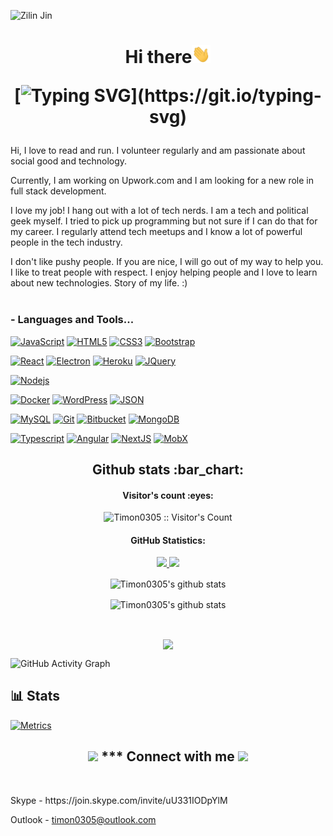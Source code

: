 ![Zilin Jin](https://github.com/blueset/blueset/raw/cda8ec1230cbee16a3a7dc52a4b2272619588233/EanaHandwritingAnimated.svg)




<h1 align="center">Hi there<img src="https://raw.githubusercontent.com/KevinPatel04/KevinPatel04/master/Hi.gif" width="30px">

[![Typing SVG](https://readme-typing-svg.herokuapp.com?font=Architects+Daughter&color=7AF79A&size=30&lines=Hey!+I+am+software+developer;I+am+blockchain+Developer...;)](https://git.io/typing-svg)
  
  
  
  
</h1>

Hi, 
I love to read and run. I volunteer regularly and am passionate about social good and technology. 

Currently, I am working on Upwork.com and I am looking for a new role in full stack development. 

I love my job! I hang out with a lot of tech nerds. I am a tech and political geek myself. I tried to pick up programming but not sure if I can do that for my career. I regularly attend tech meetups and I know a lot of powerful people in the tech industry. 

I don't like pushy people. If you are nice, I will go out of my way to help you. I like to treat people with respect. I enjoy helping people and I love to learn about new technologies. Story of my life. :)
<br>
    &nbsp; &nbsp; 





### - Languages and Tools...

<p align="center">

[![JavaScript](https://img.shields.io/badge/-JavaScript-black?style=flat&logo=javascript&link=https://github.com/Timon0305)](https://github.com/Timon0305)
[![HTML5](https://img.shields.io/badge/-HTML5-E34F26?style=flat&logo=html5&logoColor=white&link=https://github.com/Timon0305)](https://github.com/Timon0305)
[![CSS3](https://img.shields.io/badge/-CSS3-1572B6?style=flat&logo=css3&link=https://github.com/Timon0305)](https://github.com/Timon0305)
[![Bootstrap](https://img.shields.io/badge/-Bootstrap-563D7C?style=flat&logo=bootstrap&link=https://github.com/Timon0305)](https://github.com/Timon0305)

[![React](https://img.shields.io/badge/-React-black?style=flat&logo=react&link=https://github.com/Timon0305)](https://github.com/Timon0305)
[![Electron](https://img.shields.io/badge/-Electron-gray?style=flat&logo=electron&link=https://github.com/Timon0305)](https://github.com/Timon0305)
[![Heroku](https://img.shields.io/badge/-Heroku-gray?style=flat&logo=heroku&link=https://github.com/Timon0305)](https://github.com/Timon0305)
[![JQuery](https://img.shields.io/badge/-JQuery-blue?style=flat&logo=jquery&link=https://github.com/Timon0305)](https://github.com/Timon0305)

[![Nodejs](https://img.shields.io/badge/-Nodejs-green?style=flat&logo=Node.js&link=https://github.com/Timon0305)](https://github.com/Timon0305)

[![Docker](https://img.shields.io/badge/-Docker-black?style=flat&logo=docker&link=https://github.com/Timon0305)](https://github.com/Timon0305)
[![WordPress](https://img.shields.io/badge/-WordPress-blue?style=flat&logo=wordpress&link=https://github.com/Timon0305)](https://github.com/Timon0305)
[![JSON](https://img.shields.io/badge/-json-02569B?style=flat&logo=json&link=https://github.com/Timon0305)](https://github.com/Timon0305)

[![MySQL](https://img.shields.io/badge/-MySQL-black?style=flat&logo=mysql&link=https://github.com/Timon0305)](https://github.com/Timon0305)
[![Git](https://img.shields.io/badge/-Git-black?style=flat&logo=git&link=https://github.com/Timon0305)](https://github.com/Timon0305)
[![Bitbucket](https://img.shields.io/badge/-Bitbucket-blue?style=flat&logo=bitbucket&link=https://github.com/Timon0305)](https://github.com/Timon0305)
[![MongoDB](https://img.shields.io/badge/-MongoDB-FCA121?style=flat&logo=mongodb&link=https://github.com/Timon0305)](https://gitlab.com/Timon0305)

  
[![Typescript](https://img.shields.io/badge/-TypeScript-white?style=flat&logo=typescript&link=https://github.com/Timon0305)](https://github.com/Timon0305)
[![Angular](https://img.shields.io/badge/-Angular-red?style=flat&logo=angular&link=https://github.com/Timon0305)](https://github.com/Timon0305)
[![NextJS](https://img.shields.io/badge/-NextJS-black?style=flat&logo=nextjs&link=https://github.com/Timon0305)](https://github.com/Timon0305)
[![MobX](https://img.shields.io/badge/-MobX-gray?style=flat&logo=mobx&link=https://github.com/Timon0305)](https://gitlab.com/Timon0305)


</p>

<h2 align="center">Github stats :bar_chart:</h2>

<h4 align="center">Visitor's count :eyes:</h4>

<p align="center"><img src="https://profile-counter.glitch.me/{Timon0305}/count.svg" alt="Timon0305 :: Visitor's Count" /></p>

<h4 align="center">GitHub Statistics:</h4>
<p align="center">
<a href="https://github.com/Timon0305">
  <img height="180em" src="https://github-readme-stats-eight-theta.vercel.app/api?username=Timon0305&show_icons=true&theme=algolia&include_all_commits=true&count_private=true"/>
  <img height="180em" src="https://github-readme-stats-eight-theta.vercel.app/api/top-langs/?username=Timon0305&layout=compact&langs_count=8&theme=algolia"/>
</a>
</p>
<p align="center">
<img align="center"  src="https://github-readme-streak-stats.herokuapp.com/?user=Timon0305&theme=radical&hide_border=true)" alt="Timon0305's github stats" />



</p>
<p align="center">

<img align="center" src="https://github-readme-stats.vercel.app/api?username=Timon0305&show_icons=true&include_all_commits=true&theme=radical" alt="Timon0305's github stats" />
</p>

<br />
<p align="center">

<img align="center" src="https://github-readme-stats.vercel.app/api/top-langs/?username=Timon0305&layout=compact&theme=radical" />

</p>


<p align="centre">
 
![GitHub Activity Graph](https://activity-graph.herokuapp.com/graph?username=Timon0305&bg_color=000000&color=4fff67&line=4fff67&point=ffffff&area=true&hide_border=true)  
</p>


##  📊 Stats

[![Metrics](https://metrics.lecoq.io/Timon0305?template=classic&base.header=0&base.metadata=0&isocalendar=1&languages=1&people=1&isocalendar.duration=half-year&languages.limit=8&languages.sections=most-used&languages.colors=github&languages.threshold=0%25&languages.indepth=false&languages.recent.load=300&languages.recent.days=14&people.limit=24&people.size=28&people.types=followers%2C%20following&people.identicons=false&people.shuffle=false&config.timezone=Asia%2FCalcutta)](https://www.github.com/Timon0305)


<div  align="center">
<h2><img src="https://media.giphy.com/media/ObNTw8Uzwy6KQ/giphy.gif" width="30px">&nbsp;*** Connect with me <img src='https://raw.githubusercontent.com/ShahriarShafin/ShahriarShafin/main/Assets/handshake.gif' width="100px"> </h2>
<br />
 <div align="left">
<p>
Skype - https://join.skype.com/invite/uU331IODpYlM
</p>
<p>
Outlook - <a href="mailto:timon0305@outlook.com">timon0305@outlook.com</a>
</p>
</div>
</div>
